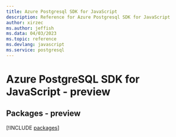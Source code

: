 ```yaml
---
title: Azure Postgresql SDK for JavaScript
description: Reference for Azure Postgresql SDK for JavaScript
author: xirzec
ms.author: jeffish
ms.data: 04/03/2023
ms.topic: reference
ms.devlang: javascript
ms.service: postgresql
---
```

# Azure PostgreSQL SDK for JavaScript - preview
## Packages - preview
[!INCLUDE [packages](postgresql-index.md)]